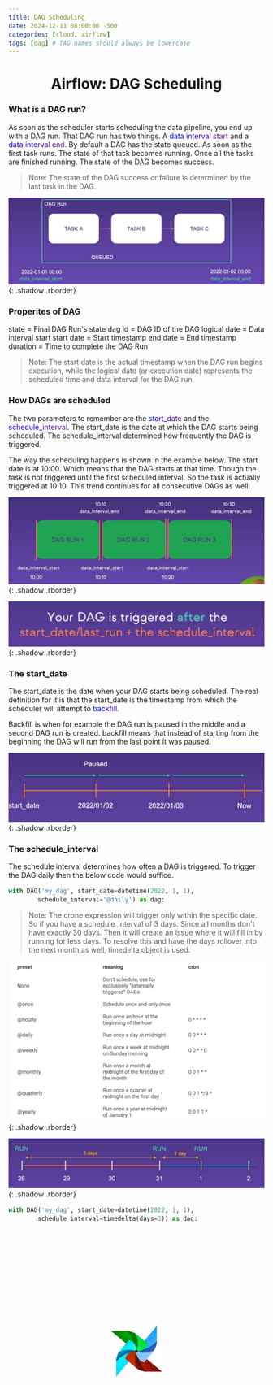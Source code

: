```yaml
---
title: DAG Scheduling
date: 2024-12-11 08:00:00 -500
categories: [cloud, airflow]
tags: [dag] # TAG names should always be lowercase
---
```

# <center>Airflow: DAG Scheduling</center>

### What is a DAG run?
As soon as the scheduler starts scheduling the data pipeline, you end up with a DAG run. That DAG run has two things. A <span class="rainbow-text">data interval start</span> and a <span class="rainbow-text">data interval end</span>. By default a DAG has the state queued. As soon as the first task runs. The state of that task becomes running. Once all the tasks are finished running. The state of the DAG becomes success.
> Note: The state of the DAG success or failure is determined by the last task in the DAG.

![image](https://github.com/Asfandyar-Khan-2022/asfandyarkhan.github.io/blob/main/images/dag_run.png?raw=true){: .shadow .rborder}

### Properites of DAG
state = Final DAG Run's state
dag id = DAG ID of the DAG
logical date = Data interval start
start date = Start timestamp
end date = End timestamp
duration = Time to complete the DAG Run

> Note: The start date is the actual timestamp when the DAG run begins execution, while the logical date (or execution date) represents the scheduled time and data interval for the DAG run.

### How DAGs are scheduled
The two parameters to remember are the <span class="rainbow-text">start_date</span> and the <span class="rainbow-text">schedule_interval</span>. The start_date is the date at which the DAG starts being scheduled. The schedule_interval determined how frequently the DAG is triggered. 

The way the scheduling happens is shown in the example below. The start date is at 10:00. Which means that the DAG starts at that time. Though the task is not triggered until the first scheduled interval. So the task is actually triggered at 10:10. This trend continues for all consecutive DAGs as well.

![image](https://github.com/Asfandyar-Khan-2022/asfandyarkhan.github.io/blob/main/images/dag_schedule_run.png?raw=true){: .shadow .rborder}

![image](https://github.com/Asfandyar-Khan-2022/asfandyarkhan.github.io/blob/main/images/dag_trigger.png?raw=true){: .shadow .rborder}

### The start_date

The start_date is the date when your DAG starts being scheduled. The real definition for it is that the start_date is the timestamp from which the scheduler will attempt to <span class="rainbow-text">backfill</span>.

Backfill is when for example the DAG run is paused in the middle and a second DAG run is created. backfill means that instead of starting from the beginning the DAG will run from the last point it was paused. 

![image](https://github.com/Asfandyar-Khan-2022/asfandyarkhan.github.io/blob/main/images/dag_backfill.png?raw=true){: .shadow .rborder}

### The schedule_interval

The schedule interval determines how often a DAG is triggered. To trigger the DAG daily then the below code would suffice.

```python
with DAG('my_dag', start_date=datetime(2022, 1, 1),
        schedule_interval='@daily') as dag:
```
> Note: The crone expression will trigger only within the specific date. So if you have a schedule_interval of 3 days. Since all months don't have exactly 30 days. Then it will create an issue where it will fill in by running for less days. To resolve this and have the days rollover into the next month as well, timedelta object is used.

![image](https://github.com/Asfandyar-Khan-2022/asfandyarkhan.github.io/blob/main/images/crone_expression.png?raw=true){: .shadow .rborder}

![image](https://github.com/Asfandyar-Khan-2022/asfandyarkhan.github.io/blob/main/images/dag_timedelta.png?raw=true){: .shadow .rborder}

```python
with DAG('my_dag', start_date=datetime(2022, 1, 1),
        schedule_interval=timedelta(days=3)) as dag:
```

<div class="logo-container">
        <img src="https://github.com/Asfandyar-Khan-2022/asfandyarkhan.github.io/blob/main/images/airflow.png?raw=tru" alt="Airflow Logo" class="spinning-logo">
    </div>

<style>
  .logo-container {
    display: flex;
    justify-content: center;
    align-items: center;
    height: 12vh;
  }

  .spinning-logo {
      width: 100px;
      height: 100px;
      animation: spin 4s linear infinite;
  }

  @keyframes spin {
      from {
          transform: rotate(0deg);
      }
      to {
          transform: rotate(360deg);
      }
  }

  .rborder {
    border-radius:15px;
  }

  @keyframes rainbow {
    0% { background-position: 0% 50%; }
    50% { background-position: 100% 50%; }
    100% { background-position: 0% 50%; }
  }

  .rainbow-text {
    background: linear-gradient(45deg, red, orange, yellow, green, blue, indigo, violet);
    background-size: 400% 400%;
    -webkit-background-clip: text;
    color: transparent;
    animation: rainbow 6s ease infinite;
  }
</style>